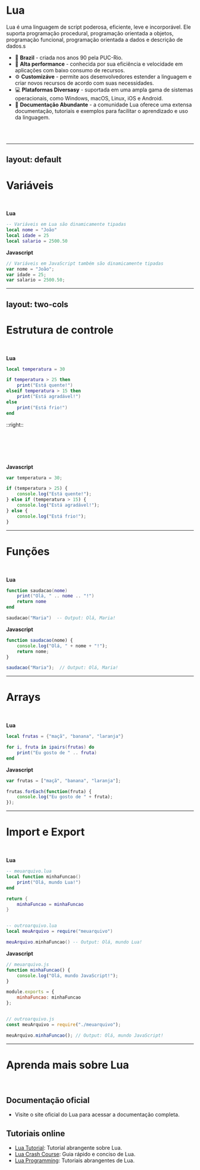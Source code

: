 # Lua
<!-- todo: add lua bg -->

Lua é uma linguagem de script poderosa, eficiente, leve e incorporável. Ele suporta programação procedural, programação orientada a objetos, programação funcional, programação orientada a dados e descrição de dados.s

- 🔬 **Brazil** -  criada nos anos 90 pela PUC-Rio.
- 🚀 **Alta performance** -  conhecida por sua eficiência e velocidade em aplicações com baixo consumo de recursos.
- ⚙️ **Customizáve** -  permite aos desenvolvedores estender a linguagem e criar novos recursos de acordo com suas necessidades.
- 💻  **Plataformas Diversasy** -  suportada em uma ampla gama de sistemas operacionais, como Windows, macOS, Linux, iOS e Android.
- 📝 **Documentação Abundante** -  a comunidade Lua oferece uma extensa documentação, tutoriais e exemplos para facilitar o aprendizado e uso da linguagem.

<br>
<br>




---
layout: default
---



# Variáveis

<br>

**Lua**

```lua
-- Variáveis em Lua são dinamicamente tipadas
local nome = "João"
local idade = 25
local salario = 2500.50
```

**Javascript**

```javascript 
// Variáveis em JavaScript também são dinamicamente tipadas
var nome = "João";
var idade = 25;
var salario = 2500.50;
```

---
layout: two-cols
---

# Estrutura de controle

<br>

**Lua**
```lua
local temperatura = 30

if temperatura > 25 then
    print("Está quente!")
elseif temperatura > 15 then
    print("Está agradável!")
else
    print("Está frio!")
end
```
::right::

<br>
<br>
<br>
<br>

**Javascript**

```javascript 
var temperatura = 30;

if (temperatura > 25) {
    console.log("Está quente!");
} else if (temperatura > 15) {
    console.log("Está agradável!");
} else {
    console.log("Está frio!");
}
```

---

# Funções

<br>

**Lua**

```lua
function saudacao(nome)
    print("Olá, " .. nome .. "!")
    return nome
end

saudacao("Maria")  -- Output: Olá, Maria!
```

**Javascript**

```javascript 
function saudacao(nome) {
    console.log("Olá, " + nome + "!");
    return nome;
}

saudacao("Maria");  // Output: Olá, Maria!
```

---

# Arrays

<br>

**Lua**

```lua
local frutas = {"maçã", "banana", "laranja"}

for i, fruta in ipairs(frutas) do
    print("Eu gosto de " .. fruta)
end

```

**Javascript**

```javascript 
var frutas = ["maçã", "banana", "laranja"];

frutas.forEach(function(fruta) {
    console.log("Eu gosto de " + fruta);
});

```

---


# Import e Export

<br>

**Lua**

```lua
-- meuarquivo.lua
local function minhaFuncao()
    print("Olá, mundo Lua!")
end

return {
    minhaFuncao = minhaFuncao
}


-- outroarquivo.lua
local meuArquivo = require("meuarquivo")

meuArquivo.minhaFuncao() -- Output: Olá, mundo Lua!

```

**Javascript**

```javascript 
// meuarquivo.js
function minhaFuncao() {
    console.log("Olá, mundo JavaScript!");
}

module.exports = {
    minhaFuncao: minhaFuncao
};


// outroarquivo.js
const meuArquivo = require("./meuarquivo");

meuArquivo.minhaFuncao(); // Output: Olá, mundo JavaScript!

```

---

# Aprenda mais sobre Lua

<br>

## Documentação oficial

- Visite o site oficial do Lua para acessar a documentação completa.

## Tutoriais online

- [Lua Tutorial](https://www.lua.org/pil/): Tutorial abrangente sobre Lua.
- [Lua Crash Course](https://learnxinyminutes.com/docs/lua/): Guia rápido e conciso de Lua.
- [Lua Programming](https://www.tutorialspoint.com/lua/): Tutoriais abrangentes de Lua.

